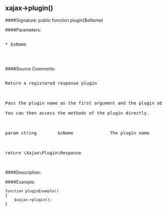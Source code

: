 ## xajax->plugin()

####Signature: public function plugin($sName)

####Parameters:
<pre>

* $sName



</pre>
####Source Comments:
<pre>

Return a registered response plugin



Pass the plugin name as the first argument and the plugin object will be returned.

You can then access the methods of the plugin directly.



param string		$sName				The plugin name



return \Xajax\Plugin\Response


</pre>
####Description:


####Example:
```
function pluginExample()
{
	$xajax->plugin();
}
```